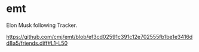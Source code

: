 # emt
Elon Musk following Tracker.

https://github.com/cmj/emt/blob/ef3cd02591c391c12e702555fb1be1e3416dd8a5/friends.diff#L1-L50
